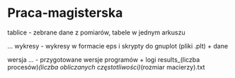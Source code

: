 # Praca-magisterska
tablice - zebrane dane z pomiarów, tabele w jednym arkuszu

... wykresy - wykresy w formacie eps i skrypty do gnuplot (pliki .plt) + dane

wersja ... - przygotowane wersje programów + logi results_(liczba procesów)_(liczba obliczanych częstotliwości)_(rozmiar macierzy).txt
